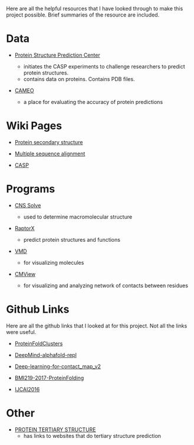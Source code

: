 Here are all the helpful resources that I have looked through to make this project possible. Brief summaries of the resource are included.









# Data

* [Protein Structure Prediction Center](http://predictioncenter.org/)
    * initiates the CASP experiments to challenge researchers to predict protein structures.
    * contains data on proteins. Contains PDB files.

* [CAMEO](https://www.cameo3d.org/)
    * a place for evaluating the accuracy of protein predictions






# Wiki Pages

* [Protein secondary structure](https://en.wikipedia.org/wiki/Protein_secondary_structure)

* [Multiple sequence alignment](https://en.wikipedia.org/wiki/Multiple_sequence_alignment)

* [CASP](https://en.wikipedia.org/wiki/CASP)




# Programs

* [CNS Solve](http://cns-online.org/v1.3/)
    * used to determine macromolecular structure

* [RaptorX](http://raptorx.uchicago.edu/)
    * predict protein structures and functions

* [VMD](https://www.ks.uiuc.edu/Research/vmd/)
    * for visualizing molecules

* [CMView](http://www.bioinformatics.org/cmview/manual.html)
    * for visualizing and analyzing network of contacts between residues 



# Github Links

Here are all the github links that I looked at for this project. Not all the links were useful.

* [ProteinFoldClusters](https://github.com/carlosmartinezvillar/ProteinFoldClusters)

* [DeepMind-alphafold-repl](https://github.com/llSourcell/DeepMind-alphafold-repl)

* [Deep-learning-for-contact_map_v2](https://github.com/doubleQ2018/Deep-learning-for-contact_map_v2)

* [BMI219-2017-ProteinFolding](https://github.com/pfnet-research/BMI219-2017-ProteinFolding)

* [IJCAI2016](https://github.com/icemansina/IJCAI2016)





# Other

* [PROTEIN TERTIARY STRUCTURE](https://molbiol-tools.ca/Protein_tertiary_structure.htm)
    * has links to websites that do tertiary structure prediction